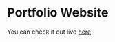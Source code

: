  Portfolio Website 
 =================

 You can check it out live [here](http://jesusmoralesjr.tk)
